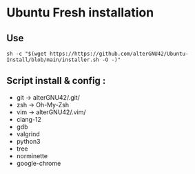 # Ubuntu Fresh installation

## Use
`sh -c "$(wget https://https://github.com/alterGNU42/Ubuntu-Install/blob/main/installer.sh -O -)"`

## Script install & config :
- git -> alterGNU42/.git/
- zsh -> Oh-My-Zsh
- vim -> alterGNU42/.vim/
- clang-12
- gdb
- valgrind
- python3
- tree
- norminette
- google-chrome
